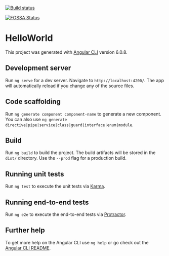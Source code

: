 
[![Build status](https://ci.appveyor.com/api/projects/status/isrrcy264cr7mc6k?svg=true)](https://ci.appveyor.com/project/rogermoka/angular)

[![FOSSA Status](https://app.fossa.io/api/projects/git%2Bgithub.com%2Frogermoka%2FAngular.svg?type=shield)](https://app.fossa.io/projects/git%2Bgithub.com%2Frogermoka%2FAngular?ref=badge_shield)

# HelloWorld

This project was generated with [Angular CLI](https://github.com/angular/angular-cli) version 6.0.8.

## Development server

Run `ng serve` for a dev server. Navigate to `http://localhost:4200/`. The app will automatically reload if you change any of the source files.

## Code scaffolding

Run `ng generate component component-name` to generate a new component. You can also use `ng generate directive|pipe|service|class|guard|interface|enum|module`.

## Build

Run `ng build` to build the project. The build artifacts will be stored in the `dist/` directory. Use the `--prod` flag for a production build.

## Running unit tests

Run `ng test` to execute the unit tests via [Karma](https://karma-runner.github.io).

## Running end-to-end tests

Run `ng e2e` to execute the end-to-end tests via [Protractor](http://www.protractortest.org/).

## Further help

To get more help on the Angular CLI use `ng help` or go check out the [Angular CLI README](https://github.com/angular/angular-cli/blob/master/README.md).
